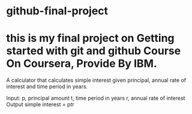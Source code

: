 # github-final-project
# this is my final project on Getting started with git and github Course On Coursera, Provide By IBM.
A calculator that calculates simple interest given principal, annual rate of interest and time period in years.

Input:
   p, principal amount
   t, time period in years
   r, annual rate of interest
Output
   simple interest = p*t*r
